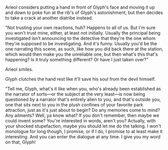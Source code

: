 Arieol considers putting a hand in front of Glyph's face and moving it up and down to poke fun at the rib's of Glyph's astonishment, but then decides to take a crack at another diatribe instead.

"Not trusting your own reactions, huh? Happens to all of us. But I'm sure you won't trust mine, either, at least not initially. Usually the principal being investigated isn't announcing to the detective that they're the one whom they're supposed to be investigating. And it's funny. Usually you'd be the one narrating this scene, as such, like how you did back there at the station, which would then make you the unreliable one, but then what's this that's happening? Is it truly something different? Or have I just taken over?"

Arieol smiles.

Glyph clutches the hand rest like it'll save his soul from the devil himself.

"Tell me, Glyph, what's it like when you, who's already been established as the narrator of sorts—or the subject at the very least—is now being questioned by a narrator that's entirely alien to you, and that's outside you, one that sits next to you in the plush confines of your favorite park attraction, just as it's just about to begin? Do any memories come to mind? Any ailments? Well, ya know what? If you don't remember, then maybe we could invent some? You're interested in words, aren't you? Actually, with your shocked stupefaction, maybe you should let me do the talking. I won't monologue for long though, I promise, or if I do, I promise to at least make it interesting. And you can enter the dialogue at any time. I give you my word on that, Glyph!